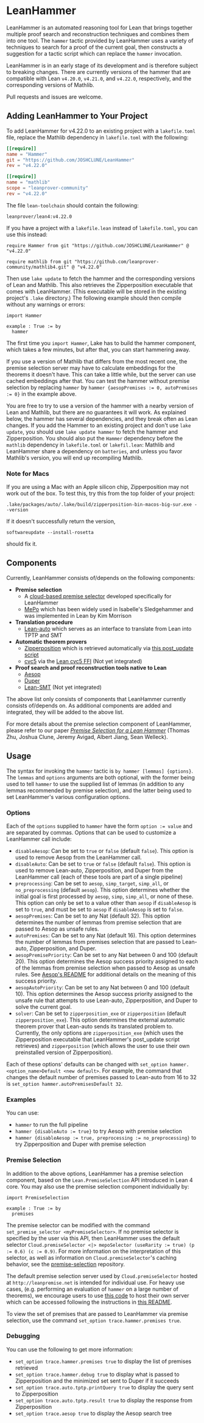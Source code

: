 # LeanHammer

LeanHammer is an automated reasoning tool for Lean that brings together multiple proof search and reconstruction techniques and combines them into one tool. The `hammer` tactic provided by LeanHammer uses a variety of techniques to search for a proof of the current goal, then constructs a suggestion for a tactic script which can replace the `hammer` invocation.

LeanHammer is in an early stage of its development and is therefore subject to breaking changes. There are currently versions of the hammer that are compatible with Lean `v4.20.0`, `v4.21.0`, and `v4.22.0`, respectively, and the corresponding versions of Mathlib.

Pull requests and issues are welcome.

## Adding LeanHammer to Your Project

To add LeanHammer for v4.22.0 to an existing project with a `lakefile.toml` file, replace the Mathlib dependency in `lakefile.toml` with the following:

```toml
[[require]]
name = "Hammer"
git = "https://github.com/JOSHCLUNE/LeanHammer"
rev = "v4.22.0"

[[require]]
name = "mathlib"
scope = "leanprover-community"
rev = "v4.22.0"
```
The file `lean-toolchain` should contain the following:
```
leanprover/lean4:v4.22.0
```

If you have a project with a `lakefile.lean` instead of `lakefile.toml`, you can use this instead:

```lean
require Hammer from git "https://github.com/JOSHCLUNE/LeanHammer" @ "v4.22.0"

require mathlib from git "https://github.com/leanprover-community/mathlib4.git" @ "v4.22.0"
```

Then use `lake update` to fetch the hammer and the corresponding versions of Lean and Mathlib. This also retrieves the Zipperposition executable that comes with LeanHammer. (This executable will be stored in the existing project's `.lake` directory.) The following example should then compile without any warnings or errors:

```lean
import Hammer

example : True := by
  hammer
```

The first time you `import Hammer`, Lake has to build the hammer component, which takes a few minutes, but after that, you can start hammering away.

If you use a version of Mathlib that differs from the most recent one, the premise selection server may have to calculate embeddings for the theorems it doesn't have. This can take a little while, but the server can use cached embeddings after that. You can test the hammer without premise selection by replacing `hammer` by `hammer {aesopPremises := 0, autoPremises := 0}` in the example above.

You are free to try to use a version of the hammer with a nearby version of Lean and Mathlib, but there are no guarantees it will work. As explained below, the hammer has several dependencies, and they break often as Lean changes. If you add the Hammer to an existing project and don't use `lake update`, you should use `lake update hammer` to fetch the hammer and Zipperposition. You should also put the `Hammer` dependency before the `mathlib` dependency in `lakefile.toml` or `lakefil.lean`: Mathlib and LeanHammer share a dependency on `batteries`, and unless you favor Mathlib's version, you will end up recompiling Mathlib.

### Note for Macs

If you are using a Mac with an Apple silicon chip, Zipperposition may not work out of the box. To test this, try this from the top folder of your project:
```
.lake/packages/auto/.lake/build/zipperposition-bin-macos-big-sur.exe --version
```
If it doesn't successfully return the version,
```
softwareupdate --install-rosetta
```
should fix it.

## Components

Currently, LeanHammer consists of/depends on the following components:

- **Premise selection**
  - A [cloud-based premise selector](https://github.com/hanwenzhu/premise-selection) developed specifically for LeanHammer
  - [MePo](https://www.sciencedirect.com/science/article/pii/S1570868307000626) which has been widely used in Isabelle's Sledgehammer and was implemented in Lean by Kim Morrison
- **Translation procedure**
  - [Lean-auto](https://github.com/leanprover-community/lean-auto) which serves as an interface to translate from Lean into TPTP and SMT
- **Automatic theorem provers**
  - [Zipperposition](https://github.com/sneeuwballen/zipperposition) which is retrieved automatically via [this post_update script](https://github.com/leanprover-community/lean-auto/blob/hammer/lakefile.lean#L53)
  - [cvc5](https://github.com/cvc5/cvc5) via the [Lean cvc5 FFI](https://github.com/abdoo8080/lean-cvc5) (Not yet integrated)
- **Proof search and proof reconstruction tools native to Lean**
  - [Aesop](https://github.com/leanprover-community/aesop)
  - [Duper](https://github.com/leanprover-community/duper)
  - [Lean-SMT](https://github.com/ufmg-smite/lean-smt/tree/main) (Not yet integrated)

The above list only consists of components that LeanHammer currently consists of/depends on. As additional components are added and integrated, they will be added to the above list.

For more details about the premise selection component of LeanHammer, please refer to our paper [*Premise Selection for a Lean Hammer*](https://arxiv.org/abs/2506.07477) (Thomas Zhu, Joshua Clune, Jeremy Avigad, Albert Jiang, Sean Welleck).

## Usage

The syntax for invoking the `hammer` tactic is `by hammer [lemmas] {options}`. The `lemmas` and `options` arguments are both optional, with the former being used to tell `hammer` to use the supplied list of lemmas (in addition to any lemmas recommended by premise selection), and the latter being used to set LeanHammer's various configuration options.

### Options

Each of the `options` supplied to `hammer` have the form `option := value` and are separated by commas. Options that can be used to customize a LeanHammer call include:

- `disableAesop`: Can be set to `true` or `false` (default `false`). This option is used to remove Aesop from the LeanHammer call.
- `disableAuto`: Can be set to `true` or `false` (default `false`). This option is used to remove Lean-auto, Zipperposition, and Duper from the LeanHammer call (each of these tools are part of a single pipeline)
- `preprocessing`: Can be set to `aesop`, `simp_target`, `simp_all`, or `no_preprocessing` (default `aesop`). This option determines whether the initial goal is first processed by `aesop`, `simp`, `simp_all`, or none of these. This option can only be set to a value other than `aesop` if `disableAesop` is set to `true`, and must be set to `aesop` if `disableAesop` is set to `false`.
- `aesopPremises`: Can be set to any Nat (default 32). This option determines the number of lemmas from premise selection that are passed to Aesop as unsafe rules.
- `autoPremises`: Can be set to any Nat (default 16). This option determines the number of lemmas from premises selection that are passed to Lean-auto, Zipperposition, and Duper.
- `aesopPremisePriority`: Can be set to any Nat between 0 and 100 (default 20). This option determines the Aesop success priority assigned to each of the lemmas from premise selection when passed to Aesop as unsafe rules. See [Aesop's README](https://github.com/leanprover-community/aesop) for additional details on the meaning of this success priority.
- `aesopAutoPriority`: Can be set to any Nat between 0 and 100 (default 10). This option determines the Aesop success priority assigned to the unsafe rule that attempts to use Lean-auto, Zipperposition, and Duper to solve the current goal.
- `solver`: Can be set to `zipperposition_exe` or `zipperposition` (default `zipperposition_exe`). This option determines the external automatic theorem prover that Lean-auto sends its translated problem to. Currently, the only options are `zipperposition_exe` (which uses the Zipperposition executable that LeanHammer's post_update script retrieves) and `zipperposition` (which allows the user to use their own preinstalled version of Zipperposition).

Each of these options' defaults can be changed with `set_option hammer.<option_name>Default <new default>`. For example, the command that changes the default number of premises passed to Lean-auto from 16 to 32 is `set_option hammer.autoPremisesDefault 32`.

### Examples

You can use:
- `hammer` to run the full pipeline
- `hammer {disableAuto := true}` to try Aesop with premise selection
- `hammer {disableAesop := true, preprocessing := no_preprocessing}` to try Zipperposition and Duper with premise selection

### Premise Selection

In addition to the above options, LeanHammer has a premise selection component, based on the `Lean.PremiseSelection` API introduced in Lean 4 core. You may also use the premise selection component individually by:

```lean
import PremiseSelection

example : True := by
  premises
```

The premise selector can be modified with the command `set_premise_selector <myPremiseSelector>`. If no premise selector is specified by the user via this API, then LeanHammer uses the default selector `Cloud.premiseSelector <|> mepoSelector (useRarity := true) (p := 0.6) (c := 0.9)`. For more information on the interpretation of this selector, as well as information on `Cloud.premiseSelector`'s caching behavior, see the [premise-selection](https://github.com/hanwenzhu/premise-selection) repository.

The default premise selection server used by `Cloud.premiseSelector` hosted at `http://leanpremise.net` is intended for individual use. For heavy use cases, (e.g. performing an evaluation of `hammer` on a large number of theorems), we encourage users to use [this code](https://github.com/hanwenzhu/lean-premise-server) to host their own server which can be accessed following the instructions in [this README](https://github.com/hanwenzhu/premise-selection).

To view the set of premises that are passed to LeanHammer via premise selection, use the command `set_option trace.hammer.premises true`.

### Debugging

You can use the following to get more information:

- `set_option trace.hammer.premises true` to display the list of premises retrieved
- `set_option trace.hammer.debug true` to display what is passed to Zipperposition and the minimized set sent to Duper if it succeeds
- `set_option trace.auto.tptp.printQuery true` to display the query sent to Zipperposition
- `set_option trace.auto.tptp.result true` to display the response from Zipperposition
- `set_option trace.aesop true` to display the Aesop search tree
